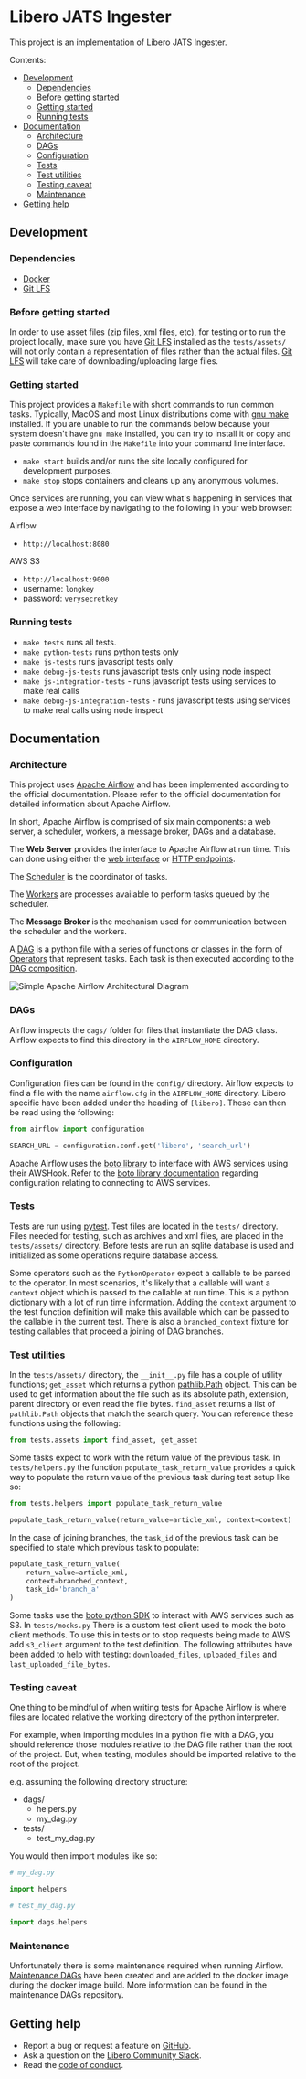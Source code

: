 # Libero JATS Ingester

This project is an implementation of Libero JATS Ingester.

Contents:
 - [Development](#development)
    - [Dependencies](#dependencies)
    - [Before getting started](#before-getting-started)
    - [Getting started](#getting-started)
    - [Running tests](#running-tests)
 - [Documentation](#documentation)
    - [Architecture](#architecture)
    - [DAGs](#dags)
    - [Configuration](#configuration)
    - [Tests](#tests)
    - [Test utilities](#test-utilities)
    - [Testing caveat](#testing-caveat)
    - [Maintenance](#maintenance)
 - [Getting help](#getting-help)

## Development

### Dependencies

* [Docker](https://www.docker.com/)
* [Git LFS](https://git-lfs.github.com/)

### Before getting started
In order to use asset files (zip files, xml files, etc), for testing or to run
the project locally, make sure you have [Git LFS](https://git-lfs.github.com/) 
installed as the `tests/assets/` will not only contain a representation of files
rather than the actual files. [Git LFS](https://git-lfs.github.com/) will take
care of downloading/uploading large files.

### Getting started
This project provides a `Makefile` with short commands to run common tasks.
Typically, MacOS and most Linux distributions come with [gnu make](https://www.gnu.org/software/make/)
installed. If you are unable to run the commands below because your system doesn't 
have `gnu make` installed, you can try to install it or copy and paste commands
found in the `Makefile` into your command line interface.

* `make start` builds and/or runs the site locally configured for development purposes.
* `make stop` stops containers and cleans up any anonymous volumes.

Once services are running, you can view what's happening in services that expose
a web interface by navigating to the following in your web browser:
 
Airflow
 - `http://localhost:8080`
 
AWS S3
 - `http://localhost:9000`
 - username: `longkey`
 - password: `verysecretkey`
 
### Running tests

* `make tests` runs all tests.
* `make python-tests` runs python tests only
* `make js-tests` runs javascript tests only
* `make debug-js-tests` runs javascript tests only using node inspect
* `make js-integration-tests` - runs javascript tests using services to make real calls
* `make debug-js-integration-tests` - runs javascript tests using services to make real calls using node inspect

## Documentation

### Architecture

This project uses [Apache Airflow](https://airflow.apache.org/) and has been
implemented according to the official documentation. Please refer
to the official documentation for detailed information about Apache Airflow.

In short, Apache Airflow is comprised of six main components: a web server, 
a scheduler, workers, a message broker, DAGs and a database.

The **Web Server** provides the interface to Apache Airflow at run time. This 
can done using either the [web interface](https://airflow.apache.org/ui.html) 
or [HTTP endpoints](https://airflow.apache.org/api.html).

The [Scheduler](https://airflow.apache.org/scheduler.html) is the coordinator of
tasks.

The [Workers](https://docs.celeryproject.org/en/latest/userguide/workers.html) 
are processes available to perform tasks queued by the scheduler. 

The **Message Broker** is the mechanism used for communication between the 
scheduler and the workers.

A [DAG](https://airflow.apache.org/concepts.html#dags) is a python file with a
series of functions or classes in the form of 
[Operators](https://airflow.apache.org/concepts.html#operators) 
that represent tasks. Each task is then executed according to the 
[DAG composition](https://airflow.apache.org/concepts.html#bitshift-composition).

![Simple Apache Airflow Architectural Diagram](https://miro.medium.com/max/1140/1*u6duhZD2J_i1zZ0Txq26Cg.png)

### DAGs
Airflow inspects the `dags/` folder for files that instantiate the DAG class.
Airflow expects to find this directory in the `AIRFLOW_HOME` directory.

### Configuration
Configuration files can be found in the `config/` directory. Airflow expects to 
find a file with the name `airflow.cfg` in the `AIRFLOW_HOME` directory. Libero
specific have been added under the heading of `[libero]`. These can then be read
using the following:
```python
from airflow import configuration

SEARCH_URL = configuration.conf.get('libero', 'search_url')
```

Apache Airflow uses the [boto library](https://boto3.amazonaws.com/v1/documentation/api/latest/index.html)
to interface with AWS services using their AWSHook. Refer to the [boto library
documentation](https://boto3.amazonaws.com/v1/documentation/api/latest/guide/quickstart.html#configuration) 
regarding configuration relating to connecting to AWS services.

### Tests
Tests are run using [pytest](https://pytest.org/en/latest/). Test files are 
located in the `tests/` directory. Files needed for testing, such as archives and 
xml files, are placed in the `tests/assets/` directory. Before tests are run an
sqlite database is used and initialized as some operations require database
access.
 
Some operators such as the `PythonOperator` expect a callable to be parsed to 
the operator. In most scenarios, it's likely that a callable will want a `context`
object which is passed to the callable at run time. This is a python dictionary
with a lot of run time information. Adding the `context` argument to the test
function definition will make this available which can be passed to the callable
in the current test. There is also a `branched_context` fixture for testing
callables that proceed a joining of DAG branches.


### Test utilities
In the `tests/assets/` directory, the `__init__.py` file has a couple of utility functions; 
`get_asset` which returns a python [pathlib.Path](https://docs.python.org/3/library/pathlib.html) object.
This can be used to get information about the file such as its absolute path, 
extension, parent directory or even read the file bytes. `find_asset` returns a 
list of `pathlib.Path` objects that match the search query. You can reference 
these functions using the following:
```python
from tests.assets import find_asset, get_asset
```

Some tasks expect to work with the return value of the previous task.
In `tests/helpers.py` the function `populate_task_return_value` provides a 
quick way to populate the return value of the previous task during test setup like
so:
```python
from tests.helpers import populate_task_return_value

populate_task_return_value(return_value=article_xml, context=context)
```

In the case of joining branches, the `task_id` of the previous task can be 
specified to state which previous task to populate:
```python
populate_task_return_value(
    return_value=article_xml,
    context=branched_context,
    task_id='branch_a'
)
```

Some tasks use the [boto python SDK](https://boto3.amazonaws.com/v1/documentation/api/latest/index.html) to interact with AWS services such as S3. In `tests/mocks.py`
There is a custom test client used to mock the boto client methods. To use this
in tests or to stop requests being made to AWS add `s3_client` argument to the 
test definition. The following attributes have been added to help with testing:
`downloaded_files`, `uploaded_files` and `last_uploaded_file_bytes`.

### Testing caveat
One thing to be mindful of when writing tests for Apache Airflow is where files 
are located relative the working directory of the python interpreter. 

For example, when importing modules in a python file with a DAG, you 
should reference those modules relative to the DAG file rather than the 
root of the project. But, when testing, modules should be imported 
relative to the root of the project.

e.g. assuming the following directory structure:
- dags/
    - helpers.py
    - my_dag.py
- tests/
    - test_my_dag.py

You would then import modules like so:
```python
# my_dag.py

import helpers
```
```python
# test_my_dag.py

import dags.helpers
```

### Maintenance
Unfortunately there is some maintenance required when running Airflow.
[Maintenance DAGs](https://github.com/libero/airflow-maintenance-dags) have been 
created and are added to the docker image during the docker image build. More 
information can be found in the maintenance DAGs repository.


## Getting help

- Report a bug or request a feature on [GitHub](https://github.com/libero/libero/issues/new/choose).
- Ask a question on the [Libero Community Slack](https://libero.pub/join-slack).
- Read the [code of conduct](https://libero.pub/code-of-conduct).